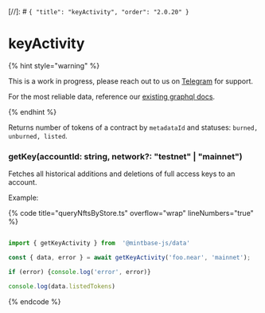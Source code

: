 [//]: # `{ "title": "keyActivity", "order": "2.0.20" }`

# keyActivity


{% hint style="warning" %}

This is a work in progress, please reach out to us on [Telegram](https://t.me/mintdev) for support.

For the most reliable data, reference our [existing graphql docs](https://docs.mintbase.io/dev/read-data/mintbase-graph).

{% endhint %}

Returns number of tokens of a contract by `metadataId` and statuses: `burned, unburned, listed`.

### getKey(accountId: string, network?: "testnet" | "mainnet")

Fetches all historical additions and deletions of full access keys to an account.

Example:

{% code title="queryNftsByStore.ts" overflow="wrap" lineNumbers="true" %}

```typescript

import { getKeyActivity } from  '@mintbase-js/data'

const { data, error } = await getKeyActivity('foo.near', 'mainnet');

if (error) {console.log('error', error)}

console.log(data.listedTokens)

```

{% endcode %}
